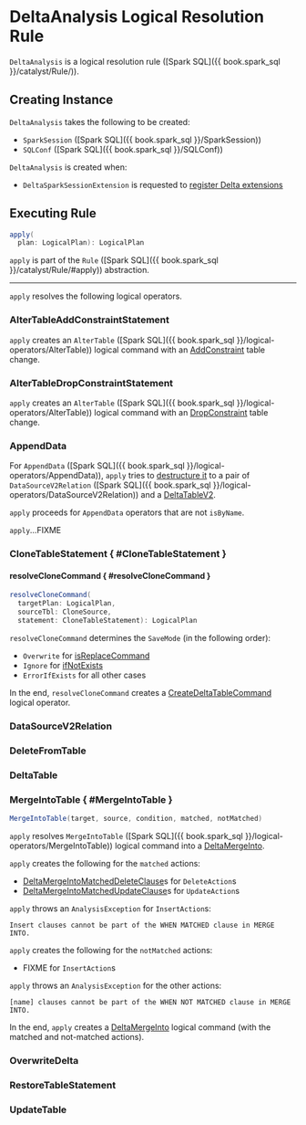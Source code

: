# DeltaAnalysis Logical Resolution Rule

`DeltaAnalysis` is a logical resolution rule ([Spark SQL]({{ book.spark_sql }}/catalyst/Rule/)).

## Creating Instance

`DeltaAnalysis` takes the following to be created:

* <span id="session"> `SparkSession` ([Spark SQL]({{ book.spark_sql }}/SparkSession))
* <span id="conf"> `SQLConf` ([Spark SQL]({{ book.spark_sql }}/SQLConf))

`DeltaAnalysis` is created when:

* `DeltaSparkSessionExtension` is requested to [register Delta extensions](DeltaSparkSessionExtension.md)

## <span id="apply"> Executing Rule

```scala
apply(
  plan: LogicalPlan): LogicalPlan
```

`apply` is part of the `Rule` ([Spark SQL]({{ book.spark_sql }}/catalyst/Rule/#apply)) abstraction.

---

`apply` resolves the following logical operators.

### <span id="AlterTableAddConstraintStatement"> AlterTableAddConstraintStatement

`apply` creates an `AlterTable` ([Spark SQL]({{ book.spark_sql }}/logical-operators/AlterTable)) logical command with an [AddConstraint](check-constraints/AddConstraint.md) table change.

### <span id="AlterTableDropConstraintStatement"> AlterTableDropConstraintStatement

`apply` creates an `AlterTable` ([Spark SQL]({{ book.spark_sql }}/logical-operators/AlterTable)) logical command with an [DropConstraint](check-constraints/DropConstraint.md) table change.

### <span id="AppendDelta"><span id="AppendData"> AppendData

For `AppendData` ([Spark SQL]({{ book.spark_sql }}/logical-operators/AppendData)), `apply` tries to [destructure it](AppendDelta.md#unapply) to a pair of `DataSourceV2Relation` ([Spark SQL]({{ book.spark_sql }}/logical-operators/DataSourceV2Relation)) and a [DeltaTableV2](DeltaTableV2.md).

`apply` proceeds for `AppendData` operators that are not `isByName`.

`apply`...FIXME

### CloneTableStatement { #CloneTableStatement }

#### resolveCloneCommand { #resolveCloneCommand }

```scala
resolveCloneCommand(
  targetPlan: LogicalPlan,
  sourceTbl: CloneSource,
  statement: CloneTableStatement): LogicalPlan
```

`resolveCloneCommand` determines the `SaveMode` (in the following order):

* `Overwrite` for [isReplaceCommand](commands/clone/CloneTableStatement.md#isReplaceCommand)
* `Ignore` for [ifNotExists](commands/clone/CloneTableStatement.md#ifNotExists)
* `ErrorIfExists` for all other cases

In the end, `resolveCloneCommand` creates a [CreateDeltaTableCommand](commands/CreateDeltaTableCommand.md) logical operator.

### <span id="DataSourceV2Relation"> DataSourceV2Relation

### <span id="DeleteFromTable"> DeleteFromTable

### <span id="DeltaTable"> DeltaTable

### MergeIntoTable { #MergeIntoTable }

```scala
MergeIntoTable(target, source, condition, matched, notMatched)
```

`apply` resolves `MergeIntoTable` ([Spark SQL]({{ book.spark_sql }}/logical-operators/MergeIntoTable)) logical command into a [DeltaMergeInto](commands/merge/DeltaMergeInto.md).

`apply` creates the following for the `matched` actions:

* [DeltaMergeIntoMatchedDeleteClause](commands/merge/DeltaMergeIntoMatchedDeleteClause.md)s for `DeleteAction`s
* [DeltaMergeIntoMatchedUpdateClause](commands/merge/DeltaMergeIntoMatchedUpdateClause.md)s for `UpdateAction`s

`apply` throws an `AnalysisException` for `InsertAction`s:

```text
Insert clauses cannot be part of the WHEN MATCHED clause in MERGE INTO.
```

`apply` creates the following for the `notMatched` actions:

* FIXME for `InsertAction`s

`apply` throws an `AnalysisException` for the other actions:

```text
[name] clauses cannot be part of the WHEN NOT MATCHED clause in MERGE INTO.
```

In the end, `apply` creates a [DeltaMergeInto](commands/merge/DeltaMergeInto.md#apply) logical command (with the matched and not-matched actions).

### <span id="OverwriteDelta"> OverwriteDelta

### <span id="RestoreTableStatement"> RestoreTableStatement

### <span id="UpdateTable"> UpdateTable

